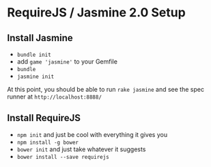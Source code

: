 # RequireJS / Jasmine 2.0 Setup


## Install Jasmine
* `bundle init`
* add `game 'jasmine'` to your Gemfile
* `bundle`
* `jasmine init`

At this point, you should be able to run `rake jasmine` and see the spec runner at `http://localhost:8888/`

## Install RequireJS
* `npm init` and just be cool with everything it gives you
* `npm install -g bower`
* `bower init` and just take whatever it suggests
* `bower install --save requirejs`
